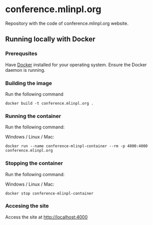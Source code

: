 # conference.mlinpl.org

Repository with the code of conference.mlinpl.org website.

## Running locally with Docker

### Prerequsites
Have [Docker](https://www.docker.com/products/docker-desktop/) installed for your operating system. Ensure the Docker daemon is running.

### Building the image
Run the following command
```
docker build -t conference.mlinpl.org .
```

### Running the container
Run the following command:

Windows / Linux / Mac:
```
docker run --name conference-mlinpl-container --rm -p 4000:4000 conference.mlinpl.org
```

### Stopping the container
Run the following command:

Windows / Linux / Mac:
```
docker stop conference-mlinpl-container
```

### Accesing the site
Access the site at [http://localhost:4000](http://0.0.0.0:4000/www-dev/)